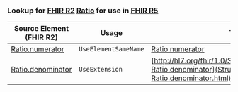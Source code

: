 ### Lookup for [FHIR R2](https://hl7.org/fhir/DSTU2/) [Ratio](https://hl7.org/fhir/DSTU2/Ratio.html) for use in [FHIR R5](https://hl7.org/fhir/R5/)

| Source Element (FHIR R2) | Usage | Target |
| -------------- | ----- | ------ |
| [Ratio.numerator](https://hl7.org/fhir/DSTU2/Ratio.html#resource) | `UseElementSameName` | [Ratio.numerator](https://hl7.org/fhir/R5/Ratio.html#resource) |
| [Ratio.denominator](https://hl7.org/fhir/DSTU2/Ratio.html#resource) | `UseExtension` | [http://hl7.org/fhir/1.0/StructureDefinition/extension-Ratio.denominator](StructureDefinition-ext-R2-Ratio.denominator.html) |
